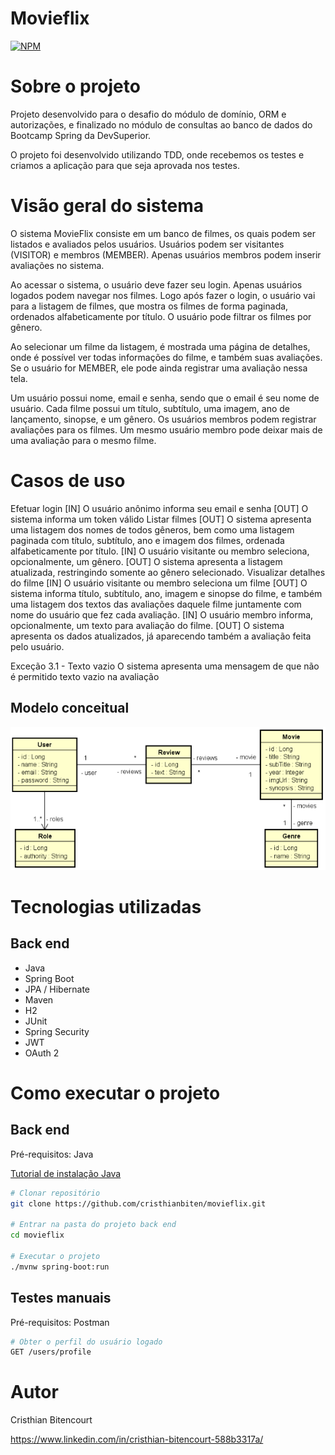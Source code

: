 # Movieflix
[![NPM](https://img.shields.io/npm/l/react)](https://github.com/cristhianbiten/movieflix/blob/main/LICENSE) 

# Sobre o projeto

Projeto desenvolvido para o desafio do módulo de domínio, ORM e autorizações, e finalizado no módulo de consultas ao banco de dados do Bootcamp Spring da DevSuperior.

O projeto foi desenvolvido utilizando TDD, onde recebemos os testes e criamos a aplicação para que seja aprovada nos testes.

# Visão geral do sistema

O sistema MovieFlix consiste em um banco de filmes, os quais podem ser listados e avaliados pelos usuários. Usuários podem ser visitantes (VISITOR) e membros (MEMBER). Apenas usuários membros podem inserir avaliações no sistema.

Ao acessar o sistema, o usuário deve fazer seu login. Apenas usuários logados podem navegar nos filmes. Logo após fazer o login, o usuário vai para a listagem de filmes, que mostra os filmes de forma paginada, ordenados alfabeticamente por título. O usuário pode filtrar os filmes por gênero.

Ao selecionar um filme da listagem, é mostrada uma página de detalhes, onde é possível ver todas informações do filme, e também suas avaliações. Se o usuário for MEMBER, ele pode ainda registrar uma avaliação nessa tela.

Um usuário possui nome, email e senha, sendo que o email é seu nome de usuário. Cada filme possui um título, subtítulo, uma imagem, ano de lançamento, sinopse, e um gênero. Os usuários membros podem registrar avaliações para os filmes. Um mesmo usuário membro pode deixar mais de uma avaliação para o mesmo filme.


# Casos de uso

Efetuar login
  [IN] O usuário anônimo informa seu email e senha
  [OUT] O sistema informa um token válido
Listar filmes
  [OUT] O sistema apresenta uma listagem dos nomes de todos gêneros, bem como uma listagem paginada com título, subtítulo, ano e imagem dos filmes, ordenada             alfabeticamente por título.
  [IN] O usuário visitante ou membro seleciona, opcionalmente, um gênero.
  [OUT] O sistema apresenta a listagem atualizada, restringindo somente ao gênero selecionado.
Visualizar detalhes do filme
  [IN] O usuário visitante ou membro seleciona um filme
  [OUT] O sistema informa título, subtítulo, ano, imagem e sinopse do filme, e também uma listagem dos textos das avaliações daquele filme juntamente com nome do         usuário que fez cada avaliação.
  [IN] O usuário membro informa, opcionalmente, um texto para avaliação do filme.
  [OUT] O sistema apresenta os dados atualizados, já aparecendo também a avaliação feita pelo usuário.

Exceção 3.1 - Texto vazio
  O sistema apresenta uma mensagem de que não é permitido texto vazio na avaliação 


## Modelo conceitual
![Modelo Conceitual](https://github.com/cristhianbiten/assets/blob/main/movieflix.png)


# Tecnologias utilizadas
## Back end
- Java
- Spring Boot
- JPA / Hibernate
- Maven
- H2
- JUnit
- Spring Security
- JWT
- OAuth 2

# Como executar o projeto

## Back end
Pré-requisitos: Java

[Tutorial de instalação Java](https://www.youtube.com/watch?v=QekeJBShCy4)

```bash
# Clonar repositório
git clone https://github.com/cristhianbiten/movieflix.git

# Entrar na pasta do projeto back end
cd movieflix

# Executar o projeto
./mvnw spring-boot:run
```

## Testes manuais
Pré-requisitos: Postman

```bash
# Obter o perfil do usuário logado
GET /users/profile

```


# Autor

Cristhian Bitencourt

https://www.linkedin.com/in/cristhian-bitencourt-588b3317a/
